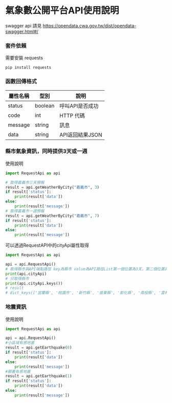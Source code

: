 # 氣象數公開平台API使用說明
swagger api 請見 https://opendata.cwa.gov.tw/dist/opendata-swagger.html#/
### 套件依賴
需要安裝 requests
```
pip install requests
```

### 函數回傳格式
| 屬性名稱 |  型別 | 說明 |
|--|--|--|
| status |  boolean | 呼叫API是否成功 |
| code   |  int     | HTTP 代碼      |
| message|  string  | 訊息           |
| data   |  string  | API返回結果JSON|

### 縣市氣象資訊，同時提供3天或一週
使用說明
```python
import RequestApi as api

# 取得嘉義市三天預報
result = api.getWeatherByCity("嘉義市", 3)
if result['status']:
    print(result['data'])
else:
    print(result['message'])
# 取得嘉義市一週預報
result = api.getWeatherByCity("嘉義市", 7)
if result['status']:
    print(result['data'])
else:
    print(result['message'])
```
可以透過RequestAPI中的cityApi屬性取得
```python
import RequestApi as api

api = api.RequestApi()
# 取得縣市與API端點路徑 key為縣市 value為API路徑List第一個位置為3天，第二個位置為7天
print(api.cityApi)
# 只取得縣市
print(api.cityApi.keys())
# result
# dict_keys(['宜蘭縣', '桃園市', '新竹縣', '苗栗縣', '彰化縣', '南投縣', '雲林縣', '嘉義縣', '屏東縣', '臺東縣', '花蓮縣', '澎湖縣', '基隆市', '新竹市', '嘉義市', '臺北市', '高雄市', '新北市', '臺中市', '臺南市', '連江縣', '金門縣'])
```

### 地震資訊
使用說明
```python
import RequestApi as api

api = api.RequestApi()
#小區域有感地震
result = api.getEarthquake(0)
if result['status']:
    print(result['data'])
else:
    print(result['message'])
#顯著有感地震
result = api.getEarthquake(1)
if result['status']:
    print(result['data'])
else:
    print(result['message'])
```
